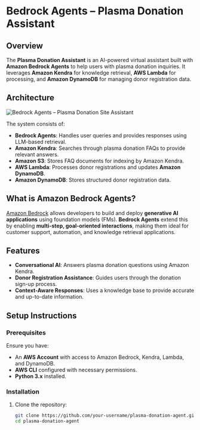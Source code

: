 # Bedrock Agents – Plasma Donation Assistant  

## Overview  
The **Plasma Donation Assistant** is an AI-powered virtual assistant built with **Amazon Bedrock Agents** to help users with plasma donation inquiries. It leverages **Amazon Kendra** for knowledge retrieval, **AWS Lambda** for processing, and **Amazon DynamoDB** for managing donor registration data.

## Architecture  
![Bedrock Agents – Plasma Donation Site Assistant](./unnamed.png)  

The system consists of:  
- **Bedrock Agents**: Handles user queries and provides responses using LLM-based retrieval.  
- **Amazon Kendra**: Searches through plasma donation FAQs to provide relevant answers.  
- **Amazon S3**: Stores FAQ documents for indexing by Amazon Kendra.  
- **AWS Lambda**: Processes donor registrations and updates **Amazon DynamoDB**.  
- **Amazon DynamoDB**: Stores structured donor registration data.  

## What is Amazon Bedrock Agents?  
[Amazon Bedrock](https://aws.amazon.com/bedrock/) allows developers to build and deploy **generative AI applications** using foundation models (FMs). **Bedrock Agents** extend this by enabling **multi-step, goal-oriented interactions**, making them ideal for customer support, automation, and knowledge retrieval applications.

## Features  
- **Conversational AI**: Answers plasma donation questions using Amazon Kendra.  
- **Donor Registration Assistance**: Guides users through the donation sign-up process.  
- **Context-Aware Responses**: Uses a knowledge base to provide accurate and up-to-date information.  

## Setup Instructions  
### **Prerequisites**  
Ensure you have:  
- An **AWS Account** with access to Amazon Bedrock, Kendra, Lambda, and DynamoDB.  
- **AWS CLI** configured with necessary permissions.  
- **Python 3.x** installed.  

### **Installation**  
1. Clone the repository:  
   ```sh
   git clone https://github.com/your-username/plasma-donation-agent.git
   cd plasma-donation-agent
